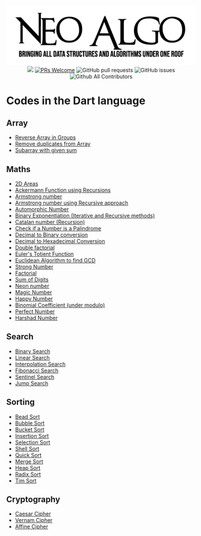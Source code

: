 <p align="center">
    <img src="../img/neo_algo.png"><br>
    <img src="https://img.shields.io/github/license/tesseractcoding/neoalgo?style=flat">
    <a href="http://makeapullrequest.com" target="_blank"><img src="https://img.shields.io/badge/PRs-welcome-brightgreen.svg?style=flat" alt="PRs Welcome"></a>
    <img alt="GitHub pull requests" src="https://img.shields.io/github/issues-pr/tesseractcoding/neoalgo">
    <img alt="GitHub issues" src="https://img.shields.io/github/issues/tesseractcoding/neoalgo">
    <img alt="Github All Contributors" src="https://img.shields.io/github/all-contributors/tesseractcoding/neoalgo">
</p>

# Codes in the Dart language

## Array

- [Reverse Array in Groups](Array/Reverse_array_in_groups.dart)
- [Remove duplicates from Array](Array/Remove_duplicates_from_array.dart)
- [Subarray with given sum](Array/Subarray_Sum.dart)


## Maths

- [2D Areas](maths/Areas2D.dart)
- [Ackermann Function using Recursions](maths/Ackermann_funciton.dart)
- [Armstrong number](maths/Armstrong.dart)
- [Armstrong number using Recursive approach](maths/ArmstrongRecursive.dart)
- [Automorphic Number](maths/automorphic_number.dart)
- [Binary Exponentiation (Iterative and Recursive methods)](maths/Binary_Exponentiation.dart)
- [Catalan number (Recursion)](maths/catalan_number.dart)
- [Check if a Number is a Palindrome](maths/check_palindrome.dart)
- [Decimal to Binary conversion](maths/DecimalToBinary.dart)
- [Decimal to Hexadecimal Conversion](maths/decimal_to_hexadecimal.dart)
- [Double factorial](maths/double_factorial.dart)
- [Euler's Totient Function](maths/Euler's_Totient_function.dart)
- [Euclidean Algorithm to find GCD](maths/Euclidean_Algorithm_to_find_GCD.dart)
- [Strong Number](maths/StrongNumber.dart)
- [Factorial](maths/Factorial.dart)
- [Sum of Digits](maths/SumOfDigits.dart)
- [Neon number](maths/NeonNumber.dart)
- [Magic Number](maths/MagicNumber.dart)
- [Happy Number](maths/HappyNumber.dart)
- [Binomial Coefficient (under modulo)](maths/binomial_coefficient_under_modulo.dart)
- [Perfect Number](maths/PerfectNumber.dart)
- [Harshad Number](maths/HarshadNumber.dart)


## Search

- [Binary Search](search/BinarySearch.dart)
- [Linear Search](search/LinearSearch.dart)
- [Interpolation Search](search/InterpolationSearch.dart)
- [Fibonacci Search](search/FibonacciSearch.dart)
- [Sentinel Search](search/Sentinel_Search.dart)
- [Jump Search](search/Jump_Search.dart)

## Sorting

- [Bead Sort](sort/BeadSort.dart)
- [Bubble Sort](sort/BubbleSort.dart)
- [Bucket Sort](sort/BucketSort.dart)
- [Insertion Sort](sort/InsertionSort.dart)
- [Selection Sort](sort/Selection_sort.dart)
- [Shell Sort](sort/Shell_Sort.dart)
- [Quick Sort](sort/Quick_Sort.dart)
- [Merge Sort](sort/Merge_Sort.dart)
- [Heap Sort](sort/Heap_Sort.dart)
- [Radix Sort](sort/Radix_Sort.dart)
- [Tim Sort](sort/Tim_Sort.dart)

## Cryptography

- [Caesar Cipher](cryptography/CaesarCipher.dart)
- [Vernam Cipher](cryptography/VernamCipher.dart)
- [Affine Cipher](cryptography/AffineCipher.dart)

